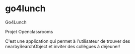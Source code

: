 # go4lunch

Go4Lunch

Projet Openclassrooms

C'est une application qui permet à l'utilisateur de trouver des nearbySearchObject et inviter des collègues à déjeuner!
